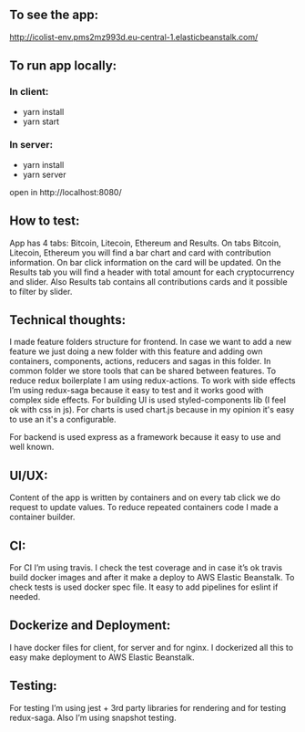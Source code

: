 ## To see the app:
http://icolist-env.pms2mz993d.eu-central-1.elasticbeanstalk.com/

## To run app locally:

### In client:
* yarn install
* yarn start

### In server:
* yarn install
* yarn server

open in http://localhost:8080/

## How to test:

  App has 4 tabs: Bitcoin, Litecoin, Ethereum and Results. On tabs Bitcoin, Litecoin, Ethereum you will find a bar chart and card with contribution information. On bar click information on the card will be updated. On the Results tab you will find a header with total amount for each cryptocurrency and slider. Also Results tab contains all contributions cards and it possible to filter by slider.

## Technical thoughts:

 I made feature folders structure for frontend. In case we want to add a new feature we just doing a new folder with this feature and adding own containers, components, actions, reducers and sagas in this folder. In common folder we store tools that can be shared between features. To reduce redux boilerplate I am using redux-actions. To work with side effects I’m using redux-saga because it easy to test and it works good with complex side effects. For building UI is used styled-components lib (I feel ok with css in js). For charts is used chart.js because in my opinion it's easy to use an it's a configurable.

 For backend is used express as a framework because it easy to use and well known.

## UI/UX:

 Content of the app is written by containers and on every tab click we do request to update values. To reduce repeated containers code I made a container builder.

## CI:

 For CI I’m using travis. I check the test coverage and in case it’s ok travis build docker images and after it make a deploy to AWS Elastic Beanstalk. To check tests is used docker spec file. It easy to add pipelines for eslint if needed.

## Dockerize and Deployment:

 I have docker files for client, for server and for nginx. I dockerized all this to easy make deployment to AWS Elastic Beanstalk.

## Testing:

  For testing I’m using jest + 3rd party libraries for rendering and for testing redux-saga. Also I’m using snapshot testing.


